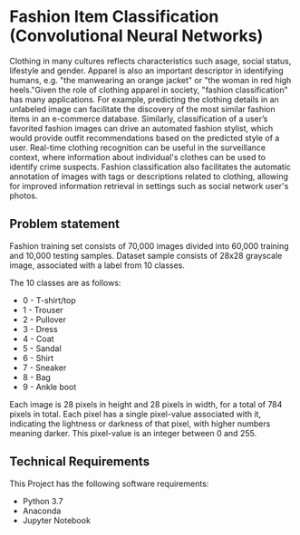 # Fashion Item Classification (Convolutional Neural Networks)
Clothing in many cultures reflects characteristics such asage, social status, lifestyle and gender. Apparel is also an important descriptor in identifying humans, e.g. "the manwearing an orange jacket" or "the woman in red high heels."Given the role of clothing apparel in society, "fashion classification" has many applications. For example, predicting the clothing details in an unlabeled image can facilitate the discovery of the most similar fashion items in an e-commerce database. Similarly, classification of a user’s favorited fashion images can drive an automated fashion stylist, which would provide outfit recommendations based on the predicted style of a user. Real-time clothing recognition can be useful in the surveillance context, where information about individual's clothes can be used to identify crime suspects. Fashion classification also facilitates the automatic annotation of images with tags or descriptions related to clothing, allowing for improved information retrieval in settings such as social network user's photos.

## Problem statement
Fashion training set consists of 70,000 images divided into 60,000 training and 10,000 testing samples. Dataset sample consists of 28x28 grayscale image, associated with a label from 10 classes. 

The 10 classes are as follows:  

- 0 - T-shirt/top
- 1 - Trouser
- 2 - Pullover
- 3 - Dress
- 4 - Coat
- 5 - Sandal
- 6 - Shirt
- 7 - Sneaker
- 8 - Bag
- 9 - Ankle boot

Each image is 28 pixels in height and 28 pixels in width, for a total of 784 pixels in total. Each pixel has a single pixel-value associated with it, indicating the lightness or darkness of that pixel, with higher numbers meaning darker. This pixel-value is an integer between 0 and 255. 

## Technical Requirements
This Project has the following software requirements:
- Python 3.7
- Anaconda
- Jupyter Notebook
